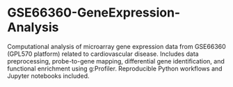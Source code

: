 # GSE66360-GeneExpression-Analysis
Computational analysis of microarray gene expression data from GSE66360 (GPL570 platform) related to cardiovascular disease. Includes data preprocessing, probe-to-gene mapping, differential gene identification, and functional enrichment using g:Profiler. Reproducible Python workflows and Jupyter notebooks included.
